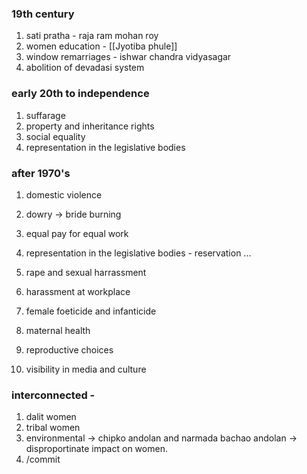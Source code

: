 ### 19th century
1. sati pratha - raja ram mohan roy
2. women education - [[Jyotiba phule]]
3. window remarriages - ishwar chandra vidyasagar
4. abolition of devadasi system
### early 20th to independence
1. suffarage
2. property and inheritance rights
3. social equality
4. representation in the legislative bodies
### after 1970's
1. domestic violence
2. dowry -> bride burning
3. equal pay for equal work
4. representation in the legislative bodies - reservation ...
5. rape and sexual harrassment
6. harassment at workplace
7. female foeticide and infanticide

8. maternal health
9. reproductive choices
10. visibility in media and culture
### interconnected - 
1. dalit women 
2. tribal women
3. environmental  -> chipko andolan and narmada bachao andolan -> disproportinate impact on women.
4. /commit